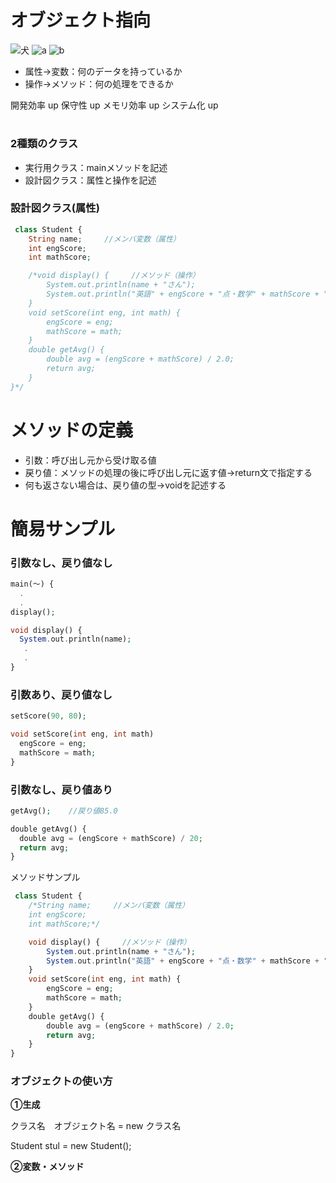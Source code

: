 # オブジェクト指向

![犬](https://min-ten.com/wp/wp-content/themes/min-ten/images/free/atom/atom3_8959.png)
![a](https://www.moringa-moringu.com/wp-content/uploads/2020/05/%E3%82%AA%E3%83%95%E3%82%99%E3%82%B7%E3%82%99%E3%82%A7%E3%82%AF%E3%83%88%E6%8C%87%E5%90%91.001-1024x576.jpeg)
![b](https://www.moringa-moringu.com/wp-content/uploads/2020/05/%E3%82%AA%E3%83%95%E3%82%99%E3%82%B7%E3%82%99%E3%82%A7%E3%82%AF%E3%83%88%E6%8C%87%E5%90%91.002-1024x433.jpeg)
- 属性→変数：何のデータを持っているか
- 操作→メソッド：何の処理をできるか

開発効率 up 保守性 up メモリ効率 up システム化 up
# 
### 2種類のクラス
- 実行用クラス：mainメソッドを記述
- 設計図クラス：属性と操作を記述

### 設計図クラス(属性)
```php
 class Student {
    String name;     //メンバ変数（属性）
    int engScore;
    int mathScore;

    /*void display() {     //メソッド（操作）
        System.out.println(name + "さん");
        System.out.println("英語" + engScore + "点・数学" + mathScore + "点");
    }
    void setScore(int eng, int math) {
        engScore = eng;
        mathScore = math;
    }
    double getAvg() {
        double avg = (engScore + mathScore) / 2.0;
        return avg;
    }    
}*/
```
# メソッドの定義
- 引数：呼び出し元から受け取る値
- 戻り値：メソッドの処理の後に呼び出し元に返す値→return文で指定する
- 何も返さない場合は、戻り値の型→voidを記述する

# 簡易サンプル

### 引数なし、戻り値なし

```php
main(～) {
  .
  .
display();
```

```php
void display() {
  System.out.println(name);
   .
   .
}
```
### 引数あり、戻り値なし
```php
setScore(90, 80);
```
```php
void setScore(int eng, int math)
  engScore = eng;
  mathScore = math;
}
```
### 引数なし、戻り値あり
```php
getAvg();    //戻り値85.0
```
```php
double getAvg() {
  double avg = (engScore + mathScore) / 20;
  return avg;
}
```
メソッドサンプル
```php
 class Student {
    /*String name;     //メンバ変数（属性）
    int engScore;
    int mathScore;*/

    void display() {     //メソッド（操作）
        System.out.println(name + "さん");
        System.out.println("英語" + engScore + "点・数学" + mathScore + "点");
    }
    void setScore(int eng, int math) {
        engScore = eng;
        mathScore = math;
    }
    double getAvg() {
        double avg = (engScore + mathScore) / 2.0;
        return avg;
    }    
} 
```

### オブジェクトの使い方
**①生成**

クラス名　オブジェクト名 = new クラス名

Student stul = new Student();

**②変数・メソッド**
